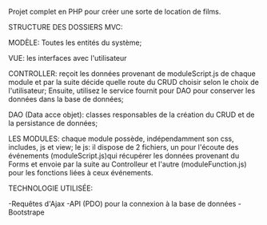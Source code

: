 Projet complet en PHP pour créer une sorte de location de films.

STRUCTURE DES DOSSIERS MVC:

MODÈLE: Toutes les entités du système;

VUE: les interfaces avec l'utilisateur

CONTROLLER: reçoit les données provenant de moduleScript.js de chaque module et par la suite décide quelle route du CRUD choisir selon le choix de l'utilisateur; Ensuite, utilisez le service fournit pour DAO pour conserver les données dans la base de données;

DAO (Data acce objet): classes responsables de la création du CRUD et de la persistance de données;

LES MODULES: chaque module possède, indépendamment son css, includes, js et view; 
le js: il dispose de 2 fichiers, un pour l'écoute des événements (moduleScript.js)qui récupérer les données provenant du Forms et  envoie par la suite au Controlleur et l'autre (moduleFunction.js) pour les fonctions  liées à ceux événements.

TECHNOLOGIE UTILISÉE:

-Requêtes d'Ajax -API (PDO) pour la connexion à la base de données -Bootstrape
